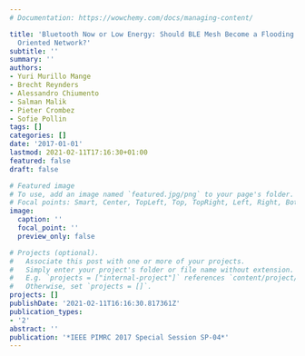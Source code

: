 ```yaml
---
# Documentation: https://wowchemy.com/docs/managing-content/

title: 'Bluetooth Now or Low Energy: Should BLE Mesh Become a Flooding or Connection
  Oriented Network?'
subtitle: ''
summary: ''
authors:
- Yuri Murillo Mange
- Brecht Reynders
- Alessandro Chiumento
- Salman Malik
- Pieter Crombez
- Sofie Pollin
tags: []
categories: []
date: '2017-01-01'
lastmod: 2021-02-11T17:16:30+01:00
featured: false
draft: false

# Featured image
# To use, add an image named `featured.jpg/png` to your page's folder.
# Focal points: Smart, Center, TopLeft, Top, TopRight, Left, Right, BottomLeft, Bottom, BottomRight.
image:
  caption: ''
  focal_point: ''
  preview_only: false

# Projects (optional).
#   Associate this post with one or more of your projects.
#   Simply enter your project's folder or file name without extension.
#   E.g. `projects = ["internal-project"]` references `content/project/deep-learning/index.md`.
#   Otherwise, set `projects = []`.
projects: []
publishDate: '2021-02-11T16:16:30.817361Z'
publication_types:
- '2'
abstract: ''
publication: '*IEEE PIMRC 2017 Special Session SP-04*'
---
```

